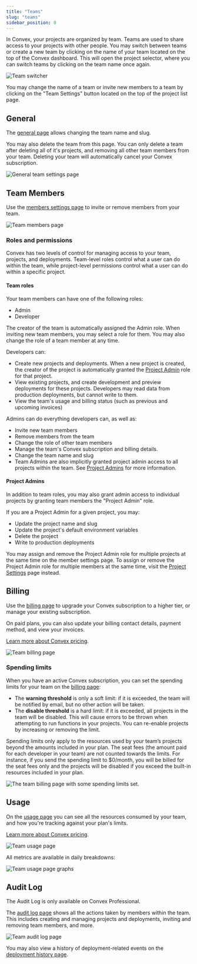 ```yaml
---
title: "Teams"
slug: "teams"
sidebar_position: 0
---
```


In Convex, your projects are organized by team. Teams are used to share access
to your projects with other people. You may switch between teams or create a new
team by clicking on the name of your team located on the top of the Convex
dashboard. This will open the project selector, where you can switch teams by
clicking on the team name once again.

![Team switcher](/screenshots/team_selector.png)

You may change the name of a team or invite new members to a team by clicking on
the "Team Settings" button located on the top of the project list page.

## General

The [general page](https://dashboard.convex.dev/team/settings) allows changing
the team name and slug.

You may also delete the team from this page. You can only delete a team after
deleting all of it's projects, and removing all other team members from your
team. Deleting your team will automatically cancel your Convex subscription.

![General team settings page](/screenshots/teams_general.png)

## Team Members

Use the
[members settings page](https://dashboard.convex.dev/team/settings/members) to
invite or remove members from your team.

![Team members page](/screenshots/teams_members.png)

### Roles and permissions

Convex has two levels of control for managing access to your team, projects, and
deployments. Team-level roles control what a user can do within the team, while
project-level permissions control what a user can do within a specific project.

#### Team roles

Your team members can have one of the following roles:

- Admin
- Developer

The creator of the team is automatically assigned the Admin role. When inviting
new team members, you may select a role for them. You may also change the role
of a team member at any time.

Developers can:

- Create new projects and deployments. When a new project is created, the
  creator of the project is automatically granted the
  [Project Admin](#project-admins) role for that project.
- View existing projects, and create development and preview deployments for
  these projects. Developers may read data from production deployments, but
  cannot write to them.
- View the team's usage and billing status (such as previous and upcoming
  invoices)

Admins can do everything developers can, as well as:

- Invite new team members
- Remove members from the team
- Change the role of other team members
- Manage the team's Convex subscription and billing details.
- Change the team name and slug
- Team Admins are also implicitly granted project admin access to all projects
  within the team. See [Project Admins](#project-admins) for more information.

#### Project Admins

In addition to team roles, you may also grant admin access to individual
projects by granting team members the "Project Admin" role.

If you are a Project Admin for a given project, you may:

- Update the project name and slug
- Update the project's default environment variables
- Delete the project
- Write to production deployments

You may assign and remove the Project Admin role for multiple projects at the
same time on the member settings page. To assign or remove the Project Admin
role for multiple members at the same time, visit the
[Project Settings](/dashboard/projects.md#project-settings) page instead.

## Billing

Use the [billing page](https://dashboard.convex.dev/team/settings/billing) to
upgrade your Convex subscription to a higher tier, or manage your existing
subscription.

On paid plans, you can also update your billing contact details, payment method,
and view your invoices.

[Learn more about Convex pricing](https://www.convex.dev/pricing).

![Team billing page](/screenshots/teams_billing.png)

### Spending limits

When you have an active Convex subscription, you can set the spending limits for
your team on the
[billing page](https://dashboard.convex.dev/team/settings/billing):

- The **warning threshold** is only a soft limit: if it is exceeded, the team
  will be notified by email, but no other action will be taken.
- The **disable threshold** is a hard limit: if it is exceeded, all projects in
  the team will be disabled. This will cause errors to be thrown when attempting
  to run functions in your projects. You can re-enable projects by increasing or
  removing the limit.

Spending limits only apply to the resources used by your team’s projects beyond
the amounts included in your plan. The seat fees (the amount paid for each
developer in your team) are not counted towards the limits. For instance, if you
send the spending limit to $0/month, you will be billed for the seat fees only
and the projects will be disabled if you exceed the built-in resources included
in your plan.

![The team billing page with some spending limits set.](/screenshots/teams_billing_spending_limits.png)

## Usage

On the [usage page](https://dashboard.convex.dev/team/settings/usage) you can
see all the resources consumed by your team, and how you're tracking against
your plan's limits.

[Learn more about Convex pricing](https://www.convex.dev/pricing).

![Team usage page](/screenshots/teams_usage.png)

All metrics are available in daily breakdowns:

![Team usage page graphs](/screenshots/teams_usage_2.png)

## Audit Log

<Admonition type="info">

The Audit Log is only available on Convex Professional.

</Admonition>

The [audit log page](https://dashboard.convex.dev/team/settings/audit-log) shows
all the actions taken by members within the team. This includes creating and
managing projects and deployments, inviting and removing team members, and more.

![Team audit log page](/screenshots/teams_audit_log.png)

You may also view a history of deployment-related events on the
[deployment history page](/dashboard/deployments/history.md).
